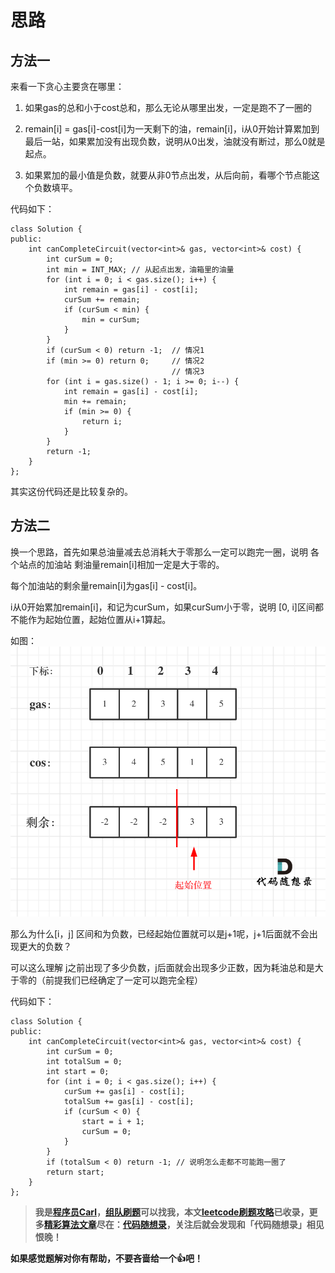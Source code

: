 
# 思路 

## 方法一 

来看一下贪心主要贪在哪里：

1. 如果gas的总和小于cost总和，那么无论从哪里出发，一定是跑不了一圈的 
2. remain[i] = gas[i]-cost[i]为一天剩下的油，remain[i]，i从0开始计算累加到最后一站，如果累加没有出现负数，说明从0出发，油就没有断过，那么0就是起点。

3. 如果累加的最小值是负数，就要从非0节点出发，从后向前，看哪个节点能这个负数填平。 

代码如下：

```
class Solution {
public:
    int canCompleteCircuit(vector<int>& gas, vector<int>& cost) {
        int curSum = 0;
        int min = INT_MAX; // 从起点出发，油箱里的油量
        for (int i = 0; i < gas.size(); i++) {
            int remain = gas[i] - cost[i];
            curSum += remain;
            if (curSum < min) {
                min = curSum;
            }
        }
        if (curSum < 0) return -1;  // 情况1
        if (min >= 0) return 0;     // 情况2
                                    // 情况3
        for (int i = gas.size() - 1; i >= 0; i--) {
            int remain = gas[i] - cost[i];
            min += remain; 
            if (min >= 0) {
                return i;
            }
        }
        return -1;
    }
};
```
其实这份代码还是比较复杂的。


## 方法二 

换一个思路，首先如果总油量减去总消耗大于零那么一定可以跑完一圈，说明 各个站点的加油站 剩油量remain[i]相加一定是大于零的。

每个加油站的剩余量remain[i]为gas[i] - cost[i]。

i从0开始累加remain[i]，和记为curSum，如果curSum小于零，说明 [0, i]区间都不能作为起始位置，起始位置从i+1算起。

如图：
<img src='../pics/134.加油站.png' width=600> </img></div>

那么为什么[i，j] 区间和为负数，已经起始位置就可以是j+1呢，j+1后面就不会出现更大的负数？  

可以这么理解 j之前出现了多少负数，j后面就会出现多少正数，因为耗油总和是大于零的（前提我们已经确定了一定可以跑完全程）

代码如下：

```
class Solution {
public:
    int canCompleteCircuit(vector<int>& gas, vector<int>& cost) {
        int curSum = 0;
        int totalSum = 0;
        int start = 0;
        for (int i = 0; i < gas.size(); i++) {
            curSum += gas[i] - cost[i];
            totalSum += gas[i] - cost[i];
            if (curSum < 0) {
                start = i + 1;
                curSum = 0;
            }
        }
        if (totalSum < 0) return -1; // 说明怎么走都不可能跑一圈了
        return start;
    }
};
```


> **我是[程序员Carl](https://github.com/youngyangyang04)，[组队刷题](https://img-blog.csdnimg.cn/20201115103410182.png)可以找我，本文[leetcode刷题攻略](https://github.com/youngyangyang04/leetcode-master)已收录，更多[精彩算法文章](https://mp.weixin.qq.com/mp/appmsgalbum?__biz=MzUxNjY5NTYxNA==&action=getalbum&album_id=1485825793120387074&scene=173#wechat_redirect)尽在：[代码随想录](https://img-blog.csdnimg.cn/20200815195519696.png)，关注后就会发现和「代码随想录」相见恨晚！**

**如果感觉题解对你有帮助，不要吝啬给一个👍吧！**


